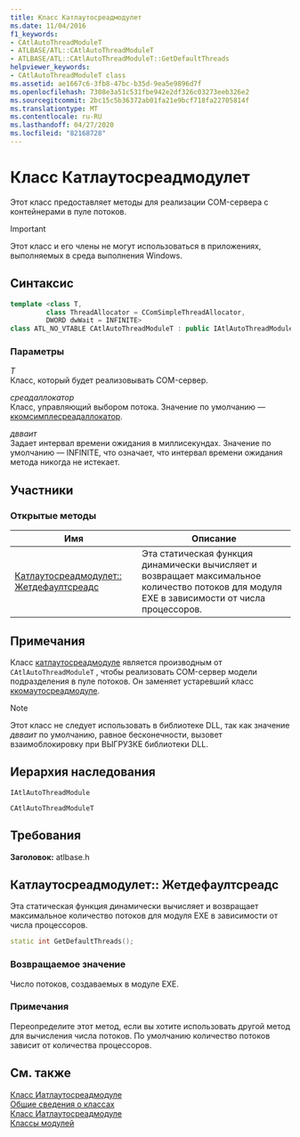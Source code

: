 ```yaml
---
title: Класс Катлаутосреадмодулет
ms.date: 11/04/2016
f1_keywords:
- CAtlAutoThreadModuleT
- ATLBASE/ATL::CAtlAutoThreadModuleT
- ATLBASE/ATL::CAtlAutoThreadModuleT::GetDefaultThreads
helpviewer_keywords:
- CAtlAutoThreadModuleT class
ms.assetid: ae1667c6-3fb8-47bc-b35d-9ea5e9896d7f
ms.openlocfilehash: 7308e3a51c531fbe942e2df326c03273eeb326e2
ms.sourcegitcommit: 2bc15c5b36372ab01fa21e9bcf718fa22705814f
ms.translationtype: MT
ms.contentlocale: ru-RU
ms.lasthandoff: 04/27/2020
ms.locfileid: "82168728"
---
```

# <a name="catlautothreadmodulet-class"></a>Класс Катлаутосреадмодулет

Этот класс предоставляет методы для реализации COM-сервера с контейнерами в пуле потоков.

> [!IMPORTANT]
> Этот класс и его члены не могут использоваться в приложениях, выполняемых в среда выполнения Windows.

## <a name="syntax"></a>Синтаксис

```cpp
template <class T,
         class ThreadAllocator = CComSimpleThreadAllocator,
         DWORD dwWait = INFINITE>
class ATL_NO_VTABLE CAtlAutoThreadModuleT : public IAtlAutoThreadModule
```

### <a name="parameters"></a>Параметры

*T*<br/>
Класс, который будет реализовывать COM-сервер.

*среадаллокатор*<br/>
Класс, управляющий выбором потока. Значение по умолчанию — [ккомсимплесреадаллокатор](../../atl/reference/ccomsimplethreadallocator-class.md).

*двваит*<br/>
Задает интервал времени ожидания в миллисекундах. Значение по умолчанию — INFINITE, что означает, что интервал времени ожидания метода никогда не истекает.

## <a name="members"></a>Участники

### <a name="public-methods"></a>Открытые методы

|Имя|Описание|
|----------|-----------------|
|[Катлаутосреадмодулет:: Жетдефаултсреадс](#getdefaultthreads)|Эта статическая функция динамически вычисляет и возвращает максимальное количество потоков для модуля EXE в зависимости от числа процессоров.|

## <a name="remarks"></a>Примечания

Класс [катлаутосреадмодуле](../../atl/reference/catlautothreadmodule-class.md) является производным от `CAtlAutoThreadModuleT` , чтобы реализовать COM-сервер модели подразделения в пуле потоков. Он заменяет устаревший класс [ккомаутосреадмодуле](../../atl/reference/ccomautothreadmodule-class.md).

> [!NOTE]
> Этот класс не следует использовать в библиотеке DLL, так как значение *двваит* по умолчанию, равное бесконечности, вызовет взаимоблокировку при ВЫГРУЗКЕ библиотеки DLL.

## <a name="inheritance-hierarchy"></a>Иерархия наследования

`IAtlAutoThreadModule`

`CAtlAutoThreadModuleT`

## <a name="requirements"></a>Требования

**Заголовок:** atlbase.h

## <a name="catlautothreadmoduletgetdefaultthreads"></a><a name="getdefaultthreads"></a>Катлаутосреадмодулет:: Жетдефаултсреадс

Эта статическая функция динамически вычисляет и возвращает максимальное количество потоков для модуля EXE в зависимости от числа процессоров.

```cpp
static int GetDefaultThreads();
```

### <a name="return-value"></a>Возвращаемое значение

Число потоков, создаваемых в модуле EXE.

### <a name="remarks"></a>Примечания

Переопределите этот метод, если вы хотите использовать другой метод для вычисления числа потоков. По умолчанию количество потоков зависит от количества процессоров.

## <a name="see-also"></a>См. также

[Класс Иатлаутосреадмодуле](../../atl/reference/iatlautothreadmodule-class.md)<br/>
[Общие сведения о классах](../../atl/atl-class-overview.md)<br/>
[Класс Иатлаутосреадмодуле](../../atl/reference/iatlautothreadmodule-class.md)<br/>
[Классы модулей](../../atl/atl-module-classes.md)
